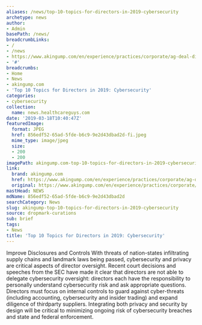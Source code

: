 ```yaml
---
aliases: /news/top-10-topics-for-directors-in-2019-cybersecurity
archetype: news
author:
- Admin
basePath: /news/
breadcrumbLinks:
- /
- /news
- https://www.akingump.com/en/experience/practices/corporate/ag-deal-diary/top-10-topics-for-directors-in-2019-cybersecurity.html
- '#'
breadcrumbs:
- Home
- News
- akingump.com
- 'Top 10 Topics for Directors in 2019: Cybersecurity'
categories:
- cybersecurity
collection:
  name: news.healthcareguys.com
date: '2019-03-18T10:40:47Z'
featuredImage:
  format: JPEG
  href: 856edf52-65ad-5fde-b6c9-9e2d43dbad2d-fi.jpeg
  mime_type: image/jpeg
  size:
  - 200
  - 200
imagePath: akingump.com-top-10-topics-for-directors-in-2019-cybersecurity
link:
  brand: akingump.com
  href: https://www.akingump.com/en/experience/practices/corporate/ag-deal-diary/top-10-topics-for-directors-in-2019-cybersecurity.html
  original: https://www.akingump.com/en/experience/practices/corporate/ag-deal-diary/top-10-topics-for-directors-in-2019-cybersecurity.html
mastHead: NEWS
mdName: 856edf52-65ad-5fde-b6c9-9e2d43dbad2d
searchCategory: News
slug: akingump-top-10-topics-for-directors-in-2019-cybersecurity
source: dropmark-curations
sub: brief
tags:
- News
title: 'Top 10 Topics for Directors in 2019: Cybersecurity'
---
```


Improve Disclosures and Controls
With threats of nation-states infiltrating supply chains and landmark laws being passed, cybersecurity and privacy are critical aspects of director oversight. Recent court decisions and speeches from the SEC have made it clear that directors are not able to delegate cybersecurity oversight: directors each have the responsibility to personally understand cybersecurity risk and ask appropriate questions. Directors must focus on internal controls to guard against cyber-threats (including accounting, cybersecurity and insider trading) and expand diligence of thirdparty suppliers. Integrating both privacy and security by design will be critical to minimizing ongoing risk of cybersecurity breaches and state and federal enforcement.